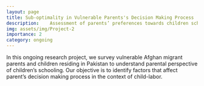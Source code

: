 ```yaml
---
layout: page
title: Sub-optimality in Vulnerable Parents's Decision Making Process
description: 	Assessment of parents’ preferences towards children schooling: an intervention-based study of vulnerable migrant/ Afghan refugees in Pakistan  with Saeeda Khanum, Saqib Hussain and Nadia Raza. 
img: assets/img/Project-2
importance: 2
category: ongoing
---
```

In this ongoing research project, we survey vulnerable Afghan migrant parents and children residing in Pakistan to understand parental perspective of children’s schooling. Our objective is to identify factors that affect parent’s decision making process in the context of child-labor.  
